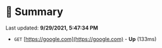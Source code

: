 # 📖 Summary
Last updated: **9/29/2021, 5:47:34 PM**

- `GET` [https://google.com](https://google.com) - **Up** (133ms)
